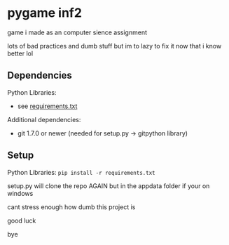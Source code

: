 # pygame inf2
game i made as an computer sience assignment

lots of bad practices and dumb stuff but im to lazy to fix it now that i know better lol

## Dependencies
Python Libraries:
 - see [requirements.txt](requirements.txt)

Additional dependencies:
- git 1.7.0 or newer (needed for setup.py -> gitpython library)

## Setup
Python Libraries:
```pip install -r requirements.txt```

setup.py will clone the repo AGAIN but in the appdata folder if your on windows

cant stress enough how dumb this project is

good luck

bye
